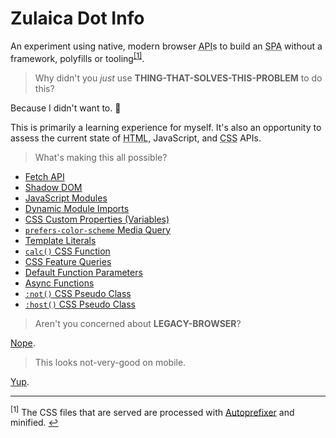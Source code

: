 # Zulaica Dot Info

An experiment using native, modern browser
<abbr title="Application Programming Interface">API</abbr>s to build an
<abbr title="Single Page Application">SPA</abbr> without a framework, polyfills
or tooling<sup id='anchor1'>[[1]](#footnote1)</sup>.

> Why didn't you _just_ use **THING-THAT-SOLVES-THIS-PROBLEM** to do this?

Because I didn't want to. 🙂

This is primarily a learning experience for myself. It's also an opportunity to
assess the current state of <abbr title="HyperText Markup Language">HTML</abbr>,
JavaScript, and <abbr title="Cascading Style Sheets">CSS</abbr> APIs.

> What's making this all possible?

- [Fetch API](https://developer.mozilla.org/en-US/docs/Web/API/Fetch_API)
- [Shadow DOM](https://developer.mozilla.org/en-US/docs/Web/Web_Components/Using_shadow_DOM)
- [JavaScript Modules](https://developer.mozilla.org/en-US/docs/Web/JavaScript/Guide/Modules)
- [Dynamic Module Imports](https://developer.mozilla.org/en-US/docs/Web/JavaScript/Reference/Statements/import#Dynamic_Imports)
- [CSS Custom Properties (Variables)](https://developer.mozilla.org/en-US/docs/Web/CSS/Using_CSS_custom_properties)
- [`prefers-color-scheme` Media Query](https://developer.mozilla.org/en-US/docs/Web/CSS/@media/prefers-color-scheme)
- [Template Literals](https://developer.mozilla.org/en-US/docs/Web/JavaScript/Reference/Template_literals)
- [`calc()` CSS Function](https://developer.mozilla.org/en-US/docs/Web/CSS/calc)
- [CSS Feature Queries](https://developer.mozilla.org/en-US/docs/Web/CSS/@supports)
- [Default Function Parameters](https://developer.mozilla.org/en-US/docs/Web/JavaScript/Reference/Functions/Default_parameters)
- [Async Functions](https://developer.mozilla.org/en-US/docs/Web/JavaScript/Reference/Statements/async_function)
- [`:not()` CSS Pseudo Class](https://developer.mozilla.org/en-US/docs/web/css/:not)
- [`:host()` CSS Pseudo Class](<https://developer.mozilla.org/en-US/docs/Web/CSS/:host()>)

> Aren't you concerned about **LEGACY-BROWSER**?

[Nope](https://github.com/zulaica/zulaica-dot-info/blob/release/scripts/index.js#L40).

> This looks not-very-good on mobile.

[Yup](https://github.com/zulaica/zulaica-dot-info/issues/3).

---

<sup id='footnote1'>[1]</sup> The CSS files that are served are processed with
[Autoprefixer](https://github.com/postcss/autoprefixer) and minified.
[↩️](#anchor1)
